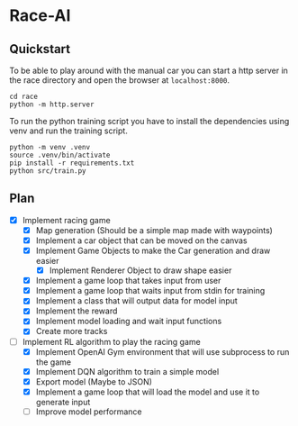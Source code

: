 # Race-AI

## Quickstart

To be able to play around with the manual car you can start a http server in
the race directory and open the browser at `localhost:8000`.

```console
cd race
python -m http.server
```

To run the python training script you have to install the dependencies using
venv and run the training script.

```console
python -m venv .venv
source .venv/bin/activate
pip install -r requirements.txt
python src/train.py
```

## Plan

- [X] Implement racing game
    - [X] Map generation (Should be a simple map made with waypoints)
    - [X] Implement a car object that can be moved on the canvas
    - [X] Implement Game Objects to make the Car generation and draw easier
        - [X] Implement Renderer Object to draw shape easier
    - [X] Implement a game loop that takes input from user
    - [X] Implement a game loop that waits input from stdin for training
    - [X] Implement a class that will output data for model input
    - [X] Implement the reward
    - [X] Implement model loading and wait input functions
    - [X] Create more tracks
- [ ] Implement RL algorithm to play the racing game
    - [X] Implement OpenAI Gym environment that will use subprocess to run the game
    - [X] Implement DQN algorithm to train a simple model
    - [X] Export model (Maybe to JSON)
    - [X] Implement a game loop that will load the model and use it to generate input
    - [ ] Improve model performance
